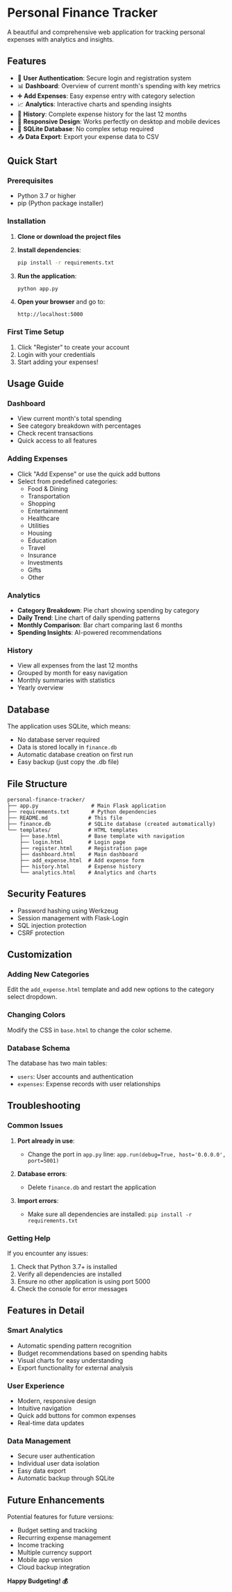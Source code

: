 # Personal Finance Tracker

A beautiful and comprehensive web application for tracking personal expenses with analytics and insights.

## Features

- 🔐 **User Authentication**: Secure login and registration system
- 📊 **Dashboard**: Overview of current month's spending with key metrics
- ➕ **Add Expenses**: Easy expense entry with category selection
- 📈 **Analytics**: Interactive charts and spending insights
- 📅 **History**: Complete expense history for the last 12 months
- 📱 **Responsive Design**: Works perfectly on desktop and mobile devices
- 💾 **SQLite Database**: No complex setup required
- 📤 **Data Export**: Export your expense data to CSV

## Quick Start

### Prerequisites
- Python 3.7 or higher
- pip (Python package installer)

### Installation

1. **Clone or download the project files**

2. **Install dependencies**:
   ```bash
   pip install -r requirements.txt
   ```

3. **Run the application**:
   ```bash
   python app.py
   ```

4. **Open your browser** and go to:
   ```
   http://localhost:5000
   ```

### First Time Setup

1. Click "Register" to create your account
2. Login with your credentials
3. Start adding your expenses!

## Usage Guide

### Dashboard
- View current month's total spending
- See category breakdown with percentages
- Check recent transactions
- Quick access to all features

### Adding Expenses
- Click "Add Expense" or use the quick add buttons
- Select from predefined categories:
  - Food & Dining
  - Transportation
  - Shopping
  - Entertainment
  - Healthcare
  - Utilities
  - Housing
  - Education
  - Travel
  - Insurance
  - Investments
  - Gifts
  - Other

### Analytics
- **Category Breakdown**: Pie chart showing spending by category
- **Daily Trend**: Line chart of daily spending patterns
- **Monthly Comparison**: Bar chart comparing last 6 months
- **Spending Insights**: AI-powered recommendations

### History
- View all expenses from the last 12 months
- Grouped by month for easy navigation
- Monthly summaries with statistics
- Yearly overview

## Database

The application uses SQLite, which means:
- No database server required
- Data is stored locally in `finance.db`
- Automatic database creation on first run
- Easy backup (just copy the .db file)

## File Structure

```
personal-finance-tracker/
├── app.py                 # Main Flask application
├── requirements.txt       # Python dependencies
├── README.md             # This file
├── finance.db            # SQLite database (created automatically)
└── templates/            # HTML templates
    ├── base.html         # Base template with navigation
    ├── login.html        # Login page
    ├── register.html     # Registration page
    ├── dashboard.html    # Main dashboard
    ├── add_expense.html  # Add expense form
    ├── history.html      # Expense history
    └── analytics.html    # Analytics and charts
```

## Security Features

- Password hashing using Werkzeug
- Session management with Flask-Login
- SQL injection protection
- CSRF protection

## Customization

### Adding New Categories
Edit the `add_expense.html` template and add new options to the category select dropdown.

### Changing Colors
Modify the CSS in `base.html` to change the color scheme.

### Database Schema
The database has two main tables:
- `users`: User accounts and authentication
- `expenses`: Expense records with user relationships

## Troubleshooting

### Common Issues

1. **Port already in use**:
   - Change the port in `app.py` line: `app.run(debug=True, host='0.0.0.0', port=5001)`

2. **Database errors**:
   - Delete `finance.db` and restart the application

3. **Import errors**:
   - Make sure all dependencies are installed: `pip install -r requirements.txt`

### Getting Help

If you encounter any issues:
1. Check that Python 3.7+ is installed
2. Verify all dependencies are installed
3. Ensure no other application is using port 5000
4. Check the console for error messages

## Features in Detail

### Smart Analytics
- Automatic spending pattern recognition
- Budget recommendations based on spending habits
- Visual charts for easy understanding
- Export functionality for external analysis

### User Experience
- Modern, responsive design
- Intuitive navigation
- Quick add buttons for common expenses
- Real-time data updates

### Data Management
- Secure user authentication
- Individual user data isolation
- Easy data export
- Automatic backup through SQLite

## Future Enhancements

Potential features for future versions:
- Budget setting and tracking
- Recurring expense management
- Income tracking
- Multiple currency support
- Mobile app version
- Cloud backup integration

**Happy Budgeting! 💰** 
